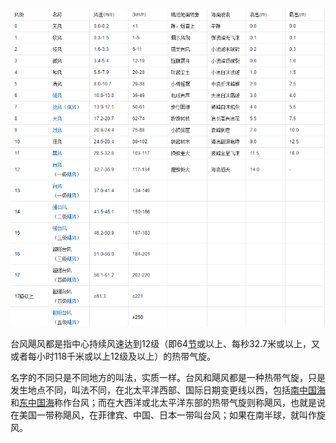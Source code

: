 ![](image/1565703775(1).jpg)

台风飓风都是指中心持续风速达到12级（即64[节](https://baike.baidu.com/item/节)或以上、每秒32.7米或以上，又或者每小时118千米或以上12级及以上）的热带气旋。

名字的不同只是不同地方的叫法，实质一样。台风和飓风都是一种热带气旋，只是发生地点不同，叫法不同，在北太平洋西部、国际日期变更线以西，包括[南中国海](https://baike.baidu.com/item/南中国海)和[东中国海](https://baike.baidu.com/item/东中国海)称作台风；而在大西洋或北太平洋东部的热带气旋则称飓风，也就是说在美国一带称飓风，在菲律宾、中国、日本一带叫台风；如果在南半球，就叫作旋风。
